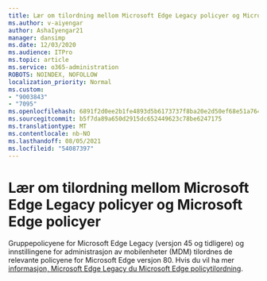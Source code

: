```yaml
---
title: Lær om tilordning mellom Microsoft Edge Legacy policyer og Microsoft Edge policyer
ms.author: v-aiyengar
author: AshaIyengar21
manager: dansimp
ms.date: 12/03/2020
ms.audience: ITPro
ms.topic: article
ms.service: o365-administration
ROBOTS: NOINDEX, NOFOLLOW
localization_priority: Normal
ms.custom:
- "9003843"
- "7095"
ms.openlocfilehash: 6891f2d0ee2b1fe4893d5b6173737f8ba20e2d50ef68e51a764e5f9f1fc7f790
ms.sourcegitcommit: b5f7da89a650d2915dc652449623c78be6247175
ms.translationtype: MT
ms.contentlocale: nb-NO
ms.lasthandoff: 08/05/2021
ms.locfileid: "54087397"
---
```

# <a name="learn-about-mapping-between-microsoft-edge-legacy-policies-and-microsoft-edge-policies"></a>Lær om tilordning mellom Microsoft Edge Legacy policyer og Microsoft Edge policyer

Gruppepolicyene for Microsoft Edge Legacy (versjon 45 og tidligere) og innstillingene for administrasjon av mobilenheter (MDM) tilordnes de relevante policyene for Microsoft Edge versjon 80. Hvis du vil ha mer [informasjon, Microsoft Edge Legacy du Microsoft Edge policytilordning](https://go.microsoft.com/fwlink/?linkid=2141665).